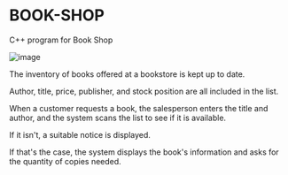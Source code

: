 # BOOK-SHOP
C++ program for Book Shop


![image](https://user-images.githubusercontent.com/84828275/172042797-1f6221ba-2a64-47d0-85da-cce457860551.png)

The inventory of books offered at a bookstore is kept up to date.

Author, title, price, publisher, and stock position are all included in the list.

When a customer requests a book, the salesperson enters the title and author, and the system scans the list to see if it is available.

If it isn't, a suitable notice is displayed.

If that's the case, the system displays the book's information and asks for the quantity of copies needed.
